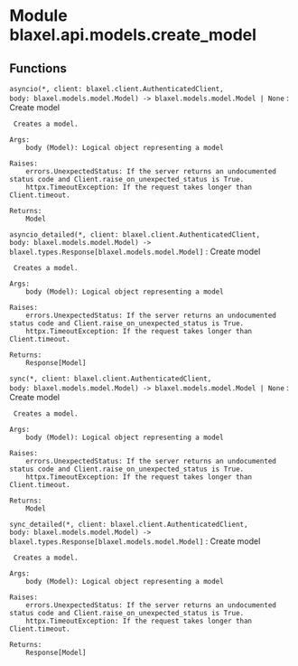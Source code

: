 Module blaxel.api.models.create_model
=====================================

Functions
---------

`asyncio(*, client: blaxel.client.AuthenticatedClient, body: blaxel.models.model.Model) ‑> blaxel.models.model.Model | None`
:   Create model
    
     Creates a model.
    
    Args:
        body (Model): Logical object representing a model
    
    Raises:
        errors.UnexpectedStatus: If the server returns an undocumented status code and Client.raise_on_unexpected_status is True.
        httpx.TimeoutException: If the request takes longer than Client.timeout.
    
    Returns:
        Model

`asyncio_detailed(*, client: blaxel.client.AuthenticatedClient, body: blaxel.models.model.Model) ‑> blaxel.types.Response[blaxel.models.model.Model]`
:   Create model
    
     Creates a model.
    
    Args:
        body (Model): Logical object representing a model
    
    Raises:
        errors.UnexpectedStatus: If the server returns an undocumented status code and Client.raise_on_unexpected_status is True.
        httpx.TimeoutException: If the request takes longer than Client.timeout.
    
    Returns:
        Response[Model]

`sync(*, client: blaxel.client.AuthenticatedClient, body: blaxel.models.model.Model) ‑> blaxel.models.model.Model | None`
:   Create model
    
     Creates a model.
    
    Args:
        body (Model): Logical object representing a model
    
    Raises:
        errors.UnexpectedStatus: If the server returns an undocumented status code and Client.raise_on_unexpected_status is True.
        httpx.TimeoutException: If the request takes longer than Client.timeout.
    
    Returns:
        Model

`sync_detailed(*, client: blaxel.client.AuthenticatedClient, body: blaxel.models.model.Model) ‑> blaxel.types.Response[blaxel.models.model.Model]`
:   Create model
    
     Creates a model.
    
    Args:
        body (Model): Logical object representing a model
    
    Raises:
        errors.UnexpectedStatus: If the server returns an undocumented status code and Client.raise_on_unexpected_status is True.
        httpx.TimeoutException: If the request takes longer than Client.timeout.
    
    Returns:
        Response[Model]